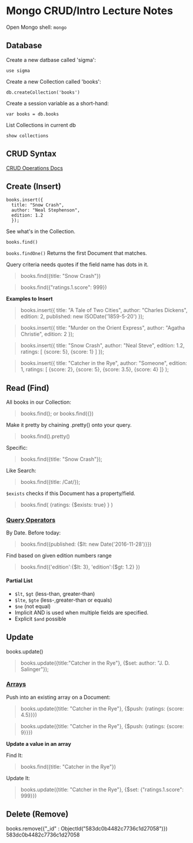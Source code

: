 # Mongo CRUD/Intro Lecture Notes

Open Mongo shell: `mongo`

## Database

Create a new datbase called 'sigma':

`use sigma`

Create a new Collection called 'books':

`db.createCollection('books')`

Create a session variable as a short-hand:

`var books = db.books`

List Collections in current db

`show collections`

## CRUD Syntax

[CRUD Operations Docs](https://docs.mongodb.com/manual/crud/)

## Create (Insert)
```
books.insert({
  title: "Snow Crash",
  author: "Neal Stephenson",
  edition: 1.2
  });
```

See what's in the Collection.

`books.find()`

`books.findOne()` Returns the first Document that matches.

Query criteria needs quotes if the field name has dots in it.

> books.find({title: "Snow Crash"})

> books.find({"ratings.1.score": 999})

**Examples to Insert**

> books.insert({
  title: "A Tale of Two Cities",
  author: "Charles Dickens",
  edition: 2,
  published: new ISODate('1859-5-20')
});

> books.insert({
  title: "Murder on the Orient Express",
  author: "Agatha Christie",
  edition: 2
});

> books.insert({
  title: "Snow Crash",
  author: "Neal Steve",
  edition: 1.2,
  ratings: [
    {score: 5},
    {score: 1}
  ]
});

> books.insert({
  title: "Catcher in the Rye",
  author: "Someone",
  edition: 1,
  ratings: [
    {score: 2},
    {score: 5},
    {score: 3.5},
    {score: 4}
  ]}
);


## Read (Find)
All books in our Collection:

> books.find(); or books.find({})

Make it pretty by chaining .pretty() onto your query.

> books.find().pretty()

Specific:

> books.find({title: "Snow Crash"});

Like Search:

> books.find({title: /Cat/});

`$exists` checks if this Document has a property/field.

> books.find( {ratings: {$exists: true} } )


### [Query Operators](https://docs.mongodb.com/manual/reference/operator/query/)

By Date. Before today:
> books.find({published: {$lt: new Date('2016-11-28')}})

Find based on given edition numbers range

> books.find({'edition':{$lt: 3}, 'edition':{$gt: 1.2} })

#### Partial List

* `$lt`, `$gt` (less-than, greater-than)
* `$lte`, `$gte` (less-,greater-than or equals)
* `$ne` (not equal)
* Implicit AND is used when multiple fields are specified.
* Explicit `$and` possible


## Update
books.update()

> books.update({title:"Catcher in the Rye"}, {$set: author: "J. D. Salinger"});

### [Arrays](https://docs.mongodb.com/v3.2/reference/operator/update-array/)

Push into an existing array on a Document:

> books.update({title: "Catcher in the Rye"}, {$push: {ratings: {score: 4.5}}})

> books.update({title: "Catcher in the Rye"}, {$push: {ratings: {score: 9}}})

**Update a value in an array**

Find It:

> books.find({title: "Catcher in the Rye"})

Update It:

> books.update({title: "Catcher in the Rye"}, {$set: {"ratings.1.score": 999}})


## Delete (Remove)
books.remove({"_id" : ObjectId("583dc0b4482c7736c1d27058")})
583dc0b4482c7736c1d27058
